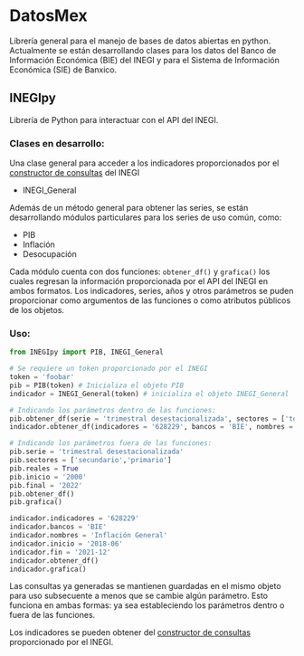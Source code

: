 # DatosMex
Librería general para el manejo de bases de datos abiertas en python.
Actualmente se están desarrollando clases para los datos del Banco de Información Económica (BIE) del INEGI y para el Sistema de Información Económica (SIE) de Banxico.

## INEGIpy
Librería de Python para interactuar con el API del INEGI.

### Clases en desarrollo:
Una clase general para acceder a los indicadores proporcionados por el [constructor de consultas](https://www.inegi.org.mx/servicios/api_indicadores.html) del INEGI
* INEGI_General

Además de un método general para obtener las series, se están desarrollando módulos particulares para los series de uso común, como:

* PIB
* Inflación
* Desocupación

Cada módulo cuenta con dos funciones: ```obtener_df()``` y ```grafica()``` los cuales regresan la información proporcionada por el API del INEGI en ambos formatos.
Los indicadores, series, años y otros parámetros se puden proporcionar como argumentos de las funciones o como atributos públicos de los objetos. 

### Uso:
```python
from INEGIpy import PIB, INEGI_General

# Se requiere un token proporcionado por el INEGI
token = 'foobar'
pib = PIB(token) # Inicializa el objeto PIB
indicador = INEGI_General(token) # inicializa el objeto INEGI_General

# Indicando los parámetros dentro de las funciones:
pib.obtener_df(serie = 'trimestral desestacionalizada', sectores = ['total','terciario'], reales = True, inicio = '2000', fin = '2021')
indicador.obtener_df(indicadores = '628229', bancos = 'BIE', nombres = 'Inflación General', inicio = '2018-06', fin = '2021-12')

# Indicando los parámetros fuera de las funciones:
pib.serie = 'trimestral desestacionalizada'
pib.sectores = ['secundario','primario']
pib.reales = True
pib.inicio = '2000'
pib.final = '2022'
pib.obtener_df()
pib.grafica()

indicador.indicadores = '628229'
indicador.bancos = 'BIE'
indicador.nombres = 'Inflación General'
indicador.inicio = '2018-06'
indicador.fin = '2021-12'
indicador.obtener_df()
indicador.grafica()
```
Las consultas ya generadas se mantienen guardadas en el mismo objeto para uso subsecuente a menos que se cambie algún parámetro. Esto funciona en ambas formas: ya sea estableciendo los parámetros dentro o fuera de las funciones.

Los indicadores se pueden obtener del [constructor de consultas](https://www.inegi.org.mx/servicios/api_indicadores.html) proporcionado por el INEGI.


